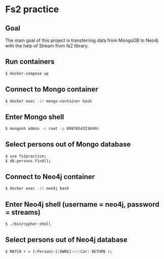 # Fs2 practice

## Goal
The main goal of this project is transferring data from MongoDB to Neo4j with the help of Stream from fs2 library.

## Run containers

```bash
$ docker-compose up
```

## Connect to Mongo container
```bash
$ docker exec -it mongo-container bash
```

## Enter Mongo shell
```bash
$ mongosh admin -u root -p 0987654321KnKn
```

## Select persons out of Mongo database
```bash
$ use fs2practice;
$ db.persons.find();
```

## Connect to Neo4j container
```bash
$ docker exec -it neo4j bash
```

## Enter Neo4j shell (username = neo4j, password = streams)
```bash
$ ./bin/cypher-shell 
```

## Select persons out of Neo4j database
```bash
$ MATCH r = (:Person)-[:OWNS]->(:Car) RETURN r;
```
